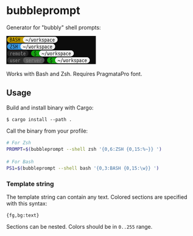 # bubbleprompt

Generator for "bubbly" shell prompts:

<img width="235" height="74" src="example.png">

Works with Bash and Zsh. Requires PragmataPro font.

## Usage

Build and install binary with Cargo:

```
$ cargo install --path .
```

Call the binary from your profile:

``` bash
# For Zsh
PROMPT=$(bubbleprompt --shell zsh '{0,6:ZSH {0,15:%~}} ')

# For Bash
PS1=$(bubbleprompt --shell bash '{0,3:BASH {0,15:\w}} ')
```

### Template string

The template string can contain any text. Colored sections are specified with this syntax:

```
{fg,bg:text}
```

Sections can be nested. Colors should be in `0..255` range.
